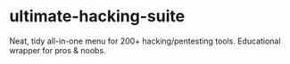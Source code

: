 # ultimate-hacking-suite
Neat, tidy all-in-one menu for 200+ hacking/pentesting tools. Educational wrapper for pros &amp; noobs.
